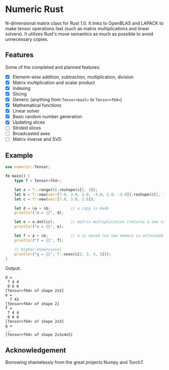 
# Numeric Rust

N-dimensional matrix class for Rust 1.0. It links to OpenBLAS and LAPACK to make tensor
operations fast (such as matrix multiplications and linear solvers). It utilizes
Rust's move semantics as much as possible to avoid unnecessary copies.

## Features

Some of the completed and planned features:

* [x] Element-wise addition, subtraction, multiplication, division
* [x] Matrix multiplication and scalar product
* [x] Indexing
* [x] Slicing
* [x] Generic (anything from `Tensor<bool>` to `Tensor<f64>`)
* [x] Mathematical functions
* [x] Linear solver
* [x] Basic random number generation
* [x] Updating slices
* [ ] Strided slices
* [ ] Broadcasted axes
* [ ] Matrix inverse and SVD

## Example

```rust
use numeric::Tensor;

fn main() {
    type T = Tensor<f64>;

    let a = T::range(6).reshape(&[2, 3]);
    let b = T::new(vec![7.0, 3.0, 2.0, -3.0, 2.0, -5.0]).reshape(&[2, 3]);
    let c = T::new(vec![7.0, 3.0, 2.0]);

    let d = &a + &b;         // a copy is made
    println!("d = {}", d);

    let e = a.dot(&c);       // matrix multiplication (returns a new tensor)
    println!("e = {}", e);

    let f = a + &b;          // a is moved (no new memory is allocated)
    println!("f = {}", f);

    // Higher-dimensional
    println!("g = {}", T::ones(&[2, 3, 4, 5]));
}
```

Output:

```
d =
 7 4 4
 0 6 0
[Tensor<f64> of shape 2x3]
e =
  7 43
[Tensor<f64> of shape 2]
f =
 7 4 4
 0 6 0
[Tensor<f64> of shape 2x3]
g =
...
[Tensor<f64> of shape 2x3x4x5]
```

## Acknowledgement

Borrowing shamelessly from the great projects Numpy and Torch7.
